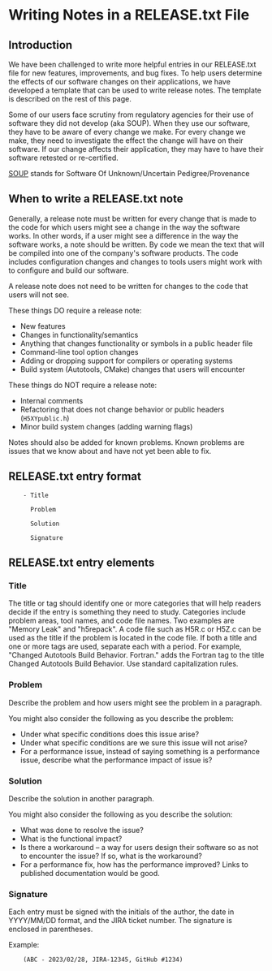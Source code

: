 # Writing Notes in a RELEASE.txt File

## Introduction

We have been challenged to write more helpful entries in our RELEASE.txt file
for new features, improvements, and bug fixes. To help users determine the
effects of our software changes on their applications, we have developed a
template that can be used to write release notes. The template is described on
the rest of this page.

Some of our users face scrutiny from regulatory agencies for their use of
software they did not develop (aka SOUP). When they use our software, they have
to be aware of every change we make. For every change we make, they need to
investigate the effect the change will have on their software. If our change
affects their application, they may have to have their software retested or
re-certified.

[SOUP](https://en.wikipedia.org/wiki/Software_of_unknown_pedigree) stands for Software Of Unknown/Uncertain Pedigree/Provenance


## When to write a RELEASE.txt note

Generally, a release note must be written for every change that is made to the
code for which users might see a change in the way the software works. In other
words, if a user might see a difference in the way the software works, a note
should be written. By code we mean the text that will be compiled into one of
the company's software products. The code includes configuration changes and
changes to tools users might work with to configure and build our software.

A release note does not need to be written for changes to the code that users
will not see.

These things DO require a release note:

* New features
* Changes in functionality/semantics
* Anything that changes functionality or symbols in a public header file
* Command-line tool option changes
* Adding or dropping support for compilers or operating systems
* Build system (Autotools, CMake) changes that users will encounter

These things do NOT require a release note:

* Internal comments
* Refactoring that does not change behavior or public headers (`H5XYpublic.h`)
* Minor build system changes (adding warning flags)

Notes should also be added for known problems. Known problems are issues that
we know about and have not yet been able to fix.

## RELEASE.txt entry format

```
    - Title

      Problem

      Solution

      Signature
```

## RELEASE.txt entry elements

### Title

The title or tag should identify one or more categories that will help readers
decide if the entry is something they need to study. Categories include problem
areas, tool names, and code file names. Two examples are "Memory Leak" and
"h5repack". A code file such as H5R.c or H5Z.c can be used as the title if the
problem is located in the code file. If both a title and one or more tags are
used, separate each with a period. For example, "Changed Autotools Build Behavior. Fortran."
adds the Fortran tag to the title Changed Autotools Build Behavior. Use
standard capitalization rules.

### Problem

Describe the problem and how users might see the problem in a paragraph.

You might also consider the following as you describe the problem:

* Under what specific conditions does this issue arise?
* Under what specific conditions are we sure this issue will not arise?
* For a performance issue, instead of saying something is a performance issue, describe what the performance impact of issue is?

### Solution

Describe the solution in another paragraph.

You might also consider the following as you describe the solution:

* What was done to resolve the issue?
* What is the functional impact?
* Is there a workaround – a way for users design their software so as not to encounter the issue? If so, what is the workaround?
* For a performance fix, how has the performance improved? Links to published documentation would be good.

### Signature

Each entry must be signed with the initials of the author, the date in
YYYY/MM/DD format, and the JIRA ticket number. The signature is enclosed in
parentheses.

Example:

```
    (ABC - 2023/02/28, JIRA-12345, GitHub #1234)
```
